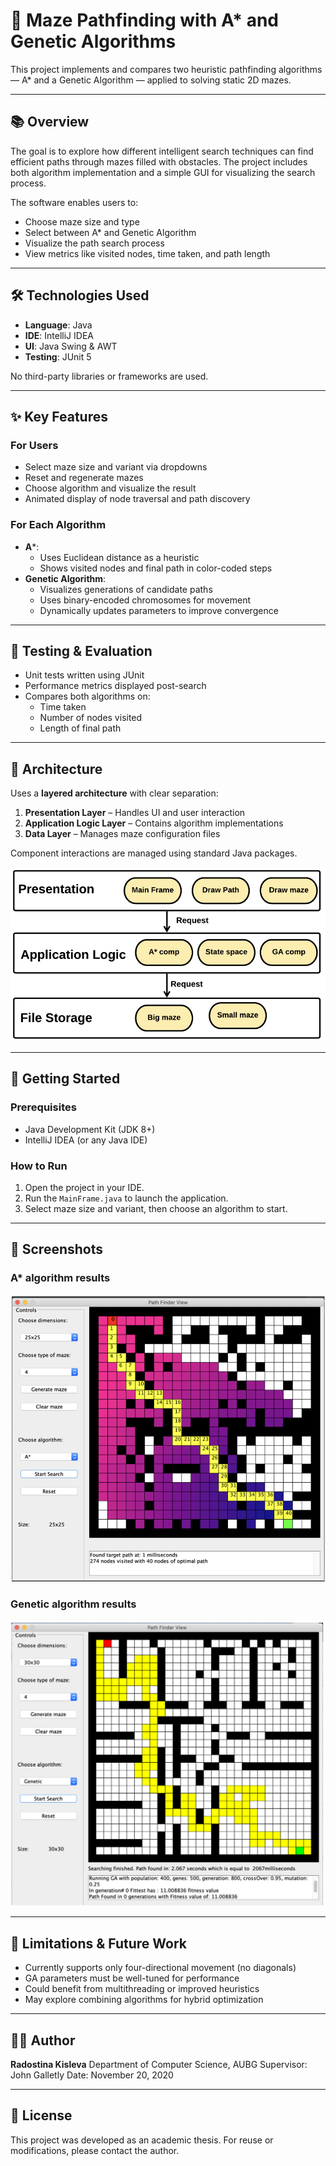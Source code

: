 # 🧭 Maze Pathfinding with A* and Genetic Algorithms

This project implements and compares two heuristic pathfinding algorithms — A* and a Genetic Algorithm — applied to solving static 2D mazes.

---

## 📚 Overview

The goal is to explore how different intelligent search techniques can find efficient paths through mazes filled with obstacles. The project includes both algorithm implementation and a simple GUI for visualizing the search process.

The software enables users to:
- Choose maze size and type
- Select between A* and Genetic Algorithm
- Visualize the path search process
- View metrics like visited nodes, time taken, and path length

---

## 🛠️ Technologies Used

- **Language**: Java
- **IDE**: IntelliJ IDEA
- **UI**: Java Swing & AWT
- **Testing**: JUnit 5

No third-party libraries or frameworks are used.

---

## ✨ Key Features

### For Users
- Select maze size and variant via dropdowns
- Reset and regenerate mazes
- Choose algorithm and visualize the result
- Animated display of node traversal and path discovery

### For Each Algorithm
- **A***:
  - Uses Euclidean distance as a heuristic
  - Shows visited nodes and final path in color-coded steps
- **Genetic Algorithm**:
  - Visualizes generations of candidate paths
  - Uses binary-encoded chromosomes for movement
  - Dynamically updates parameters to improve convergence

---

## 🧪 Testing & Evaluation

- Unit tests written using JUnit
- Performance metrics displayed post-search
- Compares both algorithms on:
  - Time taken
  - Number of nodes visited
  - Length of final path

---

## 🧱 Architecture

Uses a **layered architecture** with clear separation:

1. **Presentation Layer** – Handles UI and user interaction
2. **Application Logic Layer** – Contains algorithm implementations
3. **Data Layer** – Manages maze configuration files

Component interactions are managed using standard Java packages.

![Architecture](img/architecture.png)

---

## 🚀 Getting Started

### Prerequisites

- Java Development Kit (JDK 8+)
- IntelliJ IDEA (or any Java IDE)

### How to Run

1. Open the project in your IDE.
2. Run the `MainFrame.java` to launch the application.
3. Select maze size and variant, then choose an algorithm to start.

---

## 📸 Screenshots

### A* algorithm results

![A* algorithm results](img/A_star_algorithm_results.png)

### Genetic algorithm results

![Genetic algorithm results](img/genetic_algorithm_results.png)

---

## 📌 Limitations & Future Work

- Currently supports only four-directional movement (no diagonals)
- GA parameters must be well-tuned for performance
- Could benefit from multithreading or improved heuristics
- May explore combining algorithms for hybrid optimization

---

## 👩‍💻 Author

**Radostina Kisleva**
Department of Computer Science, AUBG
Supervisor: John Galletly
Date: November 20, 2020

---

## 📄 License

This project was developed as an academic thesis. For reuse or modifications, please contact the author.